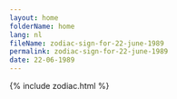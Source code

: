 ```yaml
---
layout: home
folderName: home
lang: nl
fileName: zodiac-sign-for-22-june-1989
permalink: zodiac-sign-for-22-june-1989
date: 22-06-1989
---
```

{% include zodiac.html %}
